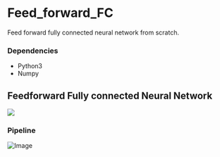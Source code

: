 # Feed_forward_FC
Feed forward fully connected neural network from scratch.
### Dependencies
   * Python3
   * Numpy
## Feedforward Fully connected Neural Network
![](https://i.stack.imgur.com/epElm.png)

### Pipeline
![Image](pipeline.png)
